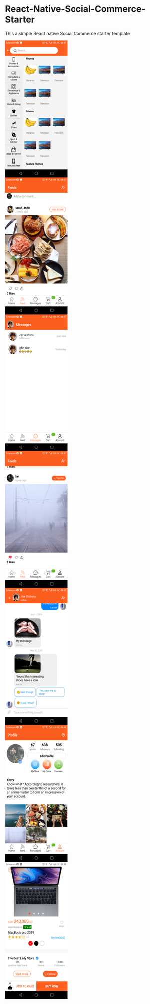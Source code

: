 # React-Native-Social-Commerce-Starter
This a simple React native
Social Commerce starter template
<div>
<img align="center" margin="10" src="Screenshot_20200522-084710.png" width="200" height="440">
</div>
<div>
<img align="center" src="Screenshot_20200522-084728.png" width="200" height="440">
</div>
<div>
<img align="center" src="Screenshot_20200522-084739.png" width="200" height="440">
</div
  <div>
<img align="center" src="Screenshot_20200522-084735.png" width="200" height="440">
</div>
 <div>
<img align="center" src="Screenshot_20200522-084749.png" width="200" height="440">
</div>
<div>
<img align="center" src="Screenshot_20200522-084801.png" width="200" height="440">
<div>
<img align="center" src="Screenshot_20200522-084826.png" width="200" height="440">
  </div>
